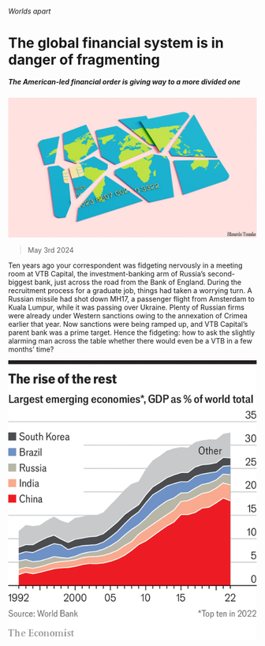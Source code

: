 ###### Worlds apart

# The global financial system is in danger of fragmenting 

##### The American-led financial order is giving way to a more divided one 

![image](images/20240511_SRD001.jpg) 

> May 3rd 2024 

Ten years ago your correspondent was fidgeting nervously in a meeting room at VTB Capital, the investment-banking arm of Russia’s second-biggest bank, just across the road from the Bank of England. During the recruitment process for a graduate job, things had taken a worrying turn. A Russian missile had shot down MH17, a passenger flight from Amsterdam to Kuala Lumpur, while it was passing over Ukraine. Plenty of Russian firms were already under Western sanctions owing to the annexation of Crimea earlier that year. Now sanctions were being ramped up, and VTB Capital’s parent bank was a prime target. Hence the fidgeting: how to ask the slightly alarming man across the table whether there would even be a VTB in a few months’ time?

![image](images/20240504_SRC823.png) 



